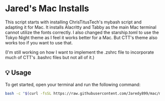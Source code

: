 # Jared's Mac Installs

This script starts with installing ChrisTitusTech's mybash script and adapting it for Mac. It installs Alacritty and Tabby as the main Mac terminal cannot utilize the fonts correctly. I also changed the starship.toml to use the Tokyo Night theme as I feel it works better for a Mac. But CTT's theme also works too if you want to use that. 

(I'm still working on how I want to implement the .zshrc file to incorporate much of CTT's .bashrc files but not all of it.)

## 💡 Usage

To get started, open your terminal and run the following command:
```bash
bash -c "$(curl -fsSL https://raw.githubusercontent.com/Jaredy899/mac/main/myzsh/myzsh.sh)"
```
